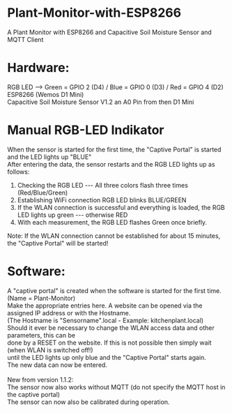 # Plant-Monitor-with-ESP8266
A Plant Monitor with ESP8266 and Capacitive Soil Moisture Sensor and MQTT Client

# Hardware: 
RGB LED  --> Green = GPIO 2 (D4) / Blue = GPIO 0 (D3) / Red = GPIO 4 (D2) <br>
ESP8266 (Wemos D1 Mini) <br>
Capacitive Soil Moisture Sensor V1.2 an A0 Pin from then D1 Mini <br>

# Manual RGB-LED Indikator
When the sensor is started for the first time, the "Captive Portal" is started and the LED lights up "BLUE" <br>
After entering the data, the sensor restarts and the RGB LED lights up as follows: <br>

1. Checking the RGB LED --- All three colors flash three times (Red/Blue/Green) <br>
2. Establishing WiFi connection RGB LED blinks BLUE/GREEN <br>
3. If the WLAN connection is successful and everything is loaded, the RGB LED lights up green --- otherwise RED <br>
4. With each measurement, the RGB LED flashes Green once briefly. <br>

Note: If the WLAN connection cannot be established for about 15 minutes, the "Captive Portal" will be started!

# Software:
A "captive portal" is created when the software is started for the first time. (Name = Plant-Monitor) <br>
Make the appropriate entries here. A website can be opened via the assigned IP address or with the Hostname. <br>
(The Hostname is "Sensorname".local - Example: kitchenplant.local) <br>
Should it ever be necessary to change the WLAN access data and other parameters, this can be <br>
done by a RESET on the website. If this is not possible then simply wait (when WLAN is switched off!) <br>
until the LED lights up only blue and the "Captive Portal" starts again. <br>
The new data can now be entered.<br>
<br>
New from version 1.1.2: <br>
The sensor now also works without MQTT (do not specify the MQTT host in the captive portal) <br>
The sensor can now also be calibrated during operation.
